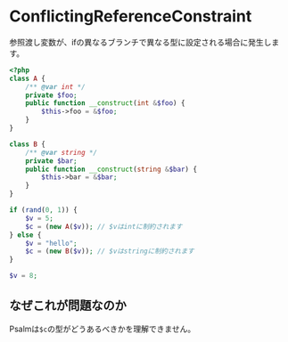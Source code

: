 # ConflictingReferenceConstraint
参照渡し変数が、ifの異なるブランチで異なる型に設定される場合に発生します。

```php
<?php
class A {
    /** @var int */
    private $foo;
    public function __construct(int &$foo) {
        $this->foo = &$foo;
    }
}

class B {
    /** @var string */
    private $bar;
    public function __construct(string &$bar) {
        $this->bar = &$bar;
    }
}

if (rand(0, 1)) {
    $v = 5;
    $c = (new A($v)); // $vはintに制約されます
} else {
    $v = "hello";
    $c = (new B($v)); // $vはstringに制約されます
}

$v = 8;
```

## なぜこれが問題なのか
Psalmは`$c`の型がどうあるべきかを理解できません。
